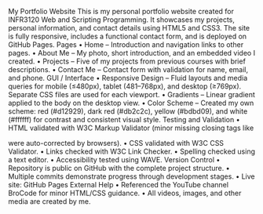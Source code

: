 My Portfolio Website
This is my personal portfolio website created for INFR3120 Web and Scripting Programming. It showcases my projects, personal information, and contact details using HTML5 and CSS3. The site is fully responsive, includes a functional contact form, and is deployed on GitHub Pages.
Pages
    • Home – Introduction and navigation links to other pages.
    • About Me – My photo, short introduction, and an embedded video I created.
    • Projects – Five of my projects from previous courses with brief descriptions.
    • Contact Me – Contact form with validation for name, email, and phone.
GUI / Interface
    • Responsive Design – Fluid layouts and media queries for mobile (≤480px), tablet (481–768px), and desktop (≥769px). Separate CSS files are used for each viewport.
    • Gradients – Linear gradient applied to the body on the desktop view.
    • Color Scheme – Created my own scheme: red (#d12929), dark red (#db2c2c), yellow (#bdbd09), and white (#ffffff) for contrast and consistent visual style.
Testing and Validation
    • HTML validated with W3C Markup Validator (minor missing closing tags like </p> were auto-corrected by browsers).
    • CSS validated with W3C CSS Validator.
    • Links checked with W3C Link Checker.
    • Spelling checked using a text editor.
    • Accessibility tested using WAVE.
Version Control
    • Repository is public on GitHub with the complete project structure.
    • Multiple commits demonstrate progress through development stages.
    • Live site: GitHub Pages
External Help
    • Referenced the YouTube channel BroCode for minor HTML/CSS guidance.
    • All videos, images, and other media are created by me.
